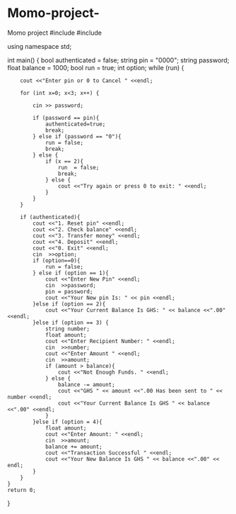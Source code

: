 # Momo-project-
Momo project 
#include <iostream>
#include <string>

using namespace std;

int main() {
	bool authenticated = false;
	string pin = "0000";
	string password;
	float balance = 1000;
	bool run = true;
	int option;
	while (run) {
		
		cout <<"Enter pin or 0 to Cancel " <<endl;
		
		for (int x=0; x<3; x++) {
			
			cin >> password;
			
			if (password == pin){
				authenticated=true;
				break;
			} else if (password == "0"){
				run = false;
				break;
			} else {
				if (x == 2){
					run  = false;
					break;
				} else {
					cout <<"Try again or press 0 to exit: " <<endl;
				}
			}
		}
		
		if (authenticated){
			cout <<"1. Reset pin" <<endl;
			cout <<"2. Check balance" <<endl;
			cout <<"3. Transfer money" <<endl;
			cout <<"4. Deposit" <<endl;
			cout <<"0. Exit" <<endl;
			cin  >>option;
			if (option==0){
				run = false;
			} else if (option == 1){
				cout <<"Enter New Pin" <<endl;
				cin  >>password;
				pin = password;
				cout <<"Your New pin Is: " << pin <<endl;
			}else if (option == 2){
				cout <<"Your Current Balance Is GHS: " << balance <<".00" <<endl;
			}else if (option == 3) {
				string number;
				float amount;
				cout <<"Enter Recipient Number: " <<endl;
				cin  >>number;
				cout <<"Enter Amount " <<endl;
				cin  >>amount;
				if (amount > balance){
					cout <<"Not Enough Funds. " <<endl;
				} else {
					balance -= amount;
					cout <<"GHS " << amount <<".00 Has been sent to " << number <<endl;
					cout <<"Your Current Balance Is GHS " << balance <<".00" <<endl;
				}
			}else if (option = 4){
				float amount;
				cout <<"Enter Amount: " <<endl;
				cin  >>amount;
				balance += amount;
				cout <<"Transaction Successful " <<endl;
				cout <<"Your New Balance Is GHS " << balance <<".00" << endl;
			}
		}
	}
	return 0;
}

